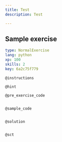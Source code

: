 ```yaml
---
title: Test
description: Test

---
```

## Sample exercise

```yaml
type: NormalExercise
lang: python
xp: 100
skills: 2
key: 6a2c75f779
```


`@instructions`

`@hint`

`@pre_exercise_code`
```{python}

```

`@sample_code`
```{python}

```

`@solution`
```{python}

```

`@sct`
```{python}

```
